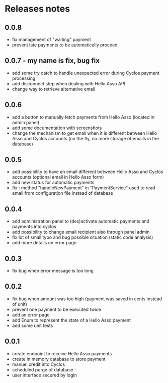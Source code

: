 # Releases notes

## 0.0.8

- fix management of "waiting" payment
- prevent late payments to be automatically proceed

## 0.0.7 - my name is fix, bug fix

- add some try catch to handle unexpected error during Cyclos payment processing
- add disconnect step when dealing with Hello Asso API
- change way to retrieve alternative email

## 0.0.6
- add a button to manually fetch payments from Hello Asso (located in admin panel)
- add some documentation with screenshots
- change the mechanism to get email when it is different between Hello Asso and Cyclos accounts 
(on the fly, no more storage of emails in the database)

## 0.0.5

- add possibility to have an email different between Hello Asso and Cyclos accounts (optional email in Hello Asso form)
- add new status for automatic payments
- fix : method "handleNewPayment" in "PaymentService" used to read email from configuration file instead of database

## 0.0.4

* add administration panel to (des)activate automatic payments and payments into cyclos
* add possibility to change email recipient also through panel admin
* fix lot of small typo and bug possible situation (static code analysis)
* add more details on error page

## 0.0.3
* fix bug when error message is too long

## 0.0.2
* fix bug when amount was too high (payment was saved in cents instead of unit)
* prevent one payment to be executed twice
* add an error page
* add Enum to represent the state of a Hello Asso payment
* add some unit tests

## 0.0.1
* create endpoint to receive Hello Asso payments
* create in memory database to store payment
* manuel credit into Cyclos
* scheduled purge of database
* user interface secured by login